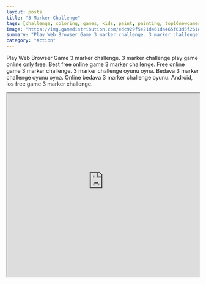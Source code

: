 ```yaml
---
layout: posts
title: "3 Marker Challenge"
tags: [challenge, coloring, games, kids, paint, painting, top10newgames, paints, 3maker, top, marker, markers, books, gamesn, free, online, games, oyna, game, free, games, play, play, games]
image: "https://img.gamedistribution.com/edc929f5e21d461da465f03d5f261d67.jpg"
summary: "Play Web Browser Game 3 marker challenge. 3 marker challenge play game online only free. Best free online game 3 marker challenge. Free online game 3 marker challenge. 3 marker challenge oyunu oyna. Bedava 3 marker challenge oyunu oyna. Online bedava 3 marker challenge oyunu. Android, ios free game 3 marker challenge."
category: "Action"
---
```


Play Web Browser Game 3 marker challenge. 3 marker challenge play game online only free. Best free online game 3 marker challenge. Free online game 3 marker challenge. 3 marker challenge oyunu oyna. Bedava 3 marker challenge oyunu oyna. Online bedava 3 marker challenge oyunu. Android, ios free game 3 marker challenge.

<iframe width="100%" height="480px;" src="https://html5.gamedistribution.com/edc929f5e21d461da465f03d5f261d67/"></iframe>